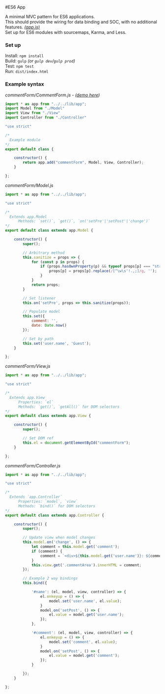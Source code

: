 
#ES6 App

A minimal MVC pattern for ES6 applications.  
This should provide the wiring for data binding and SOC, with no additional features. *[(app.js)](https://github.com/robCrawford/es6-app/blob/master/src/js/lib/app.js)*  
Set up for ES6 modules with sourcemaps, Karma, and Less.  


### Set up  
Install: `npm install`  
Build: `gulp` *(or `gulp dev`/`gulp prod`)*  
Test: `npm test`  
Run: `dist/index.html`  


### Example syntax  
*commentForm/CommentForm.js - ([demo here](http://robcrawford.github.io/demos/es6-app/))*
```javascript
import * as app from "../../lib/app";
import Model from "./Model"
import View from "./View"
import Controller from "./Controller"

"use strict"

/*
  Example module
*/
export default class {

    constructor() {
        return app.add("commentForm", Model, View, Controller);
    }

};
```

*commentForm/Model.js*
```javascript
import * as app from "../../lib/app";

"use strict"

/*
  Extends app.Model
      Methods: `set()`, `get()`, `on('setPre'|'setPost'|'change')`
*/
export default class extends app.Model {

    constructor() {
        super();

        // Arbitrary method
        this.sanitize = props => {
            for (const p in props) {
                if (props.hasOwnProperty(p) && typeof props[p] === "string") {
                    props[p] = props[p].replace(/[^\w\s'!.,;]/g, '');
                }
            }
            return props;
        }

        // Set listener
        this.on('setPre', props => this.sanitize(props));

        // Populate model
        this.set({
            comment: '',
            date: Date.now()
        });

        // Set by path
        this.set('user.name', 'Guest');
    }

};
```

*commentForm/View.js*
```javascript
import * as app from "../../lib/app";

"use strict"

/*
  Extends app.View
      Properties: `el`
      Methods: `get()`, `getAll()` for DOM selectors
*/
export default class extends app.View {

    constructor() {
        super();

        // Set DOM ref
        this.el = document.getElementById("commentForm");
    }

};
```

*commentForm/Controller.js*
```javascript
import * as app from "../../lib/app";

"use strict"

/*
  Extends `app.Controller`
      Properties: `model`, `view`
      Methods: `bind()` for DOM selectors
*/
export default class extends app.Controller {

    constructor() {
        super();

        // Update view when model changes
        this.model.on('change', () => {
            let comment = this.model.get('comment');
            if (comment) {
                comment = `<div>${this.model.get('user.name')}: ${comment}</div>`;
            }
            this.view.get('.commentArea').innerHTML = comment;
        });

        // Example 2 way bindings
        this.bind({

            '#name': (el, model, view, controller) => {
                el.onkeyup = () => {
                    model.set('user.name', el.value);
                }
                model.on('setPost', () => {
                    el.value = model.get('user.name');
                });
            },

            '#comment': (el, model, view, controller) => {
                el.onkeyup = () => {
                    model.set('comment', el.value);
                }
                model.on('setPost', () => {
                    el.value = model.get('comment');
                });
            }

        });
    }

};
```
